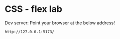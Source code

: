 # CSS - flex lab

Dev server: Point your browser at the below address!

```
http://127.0.0.1:5173/
```
